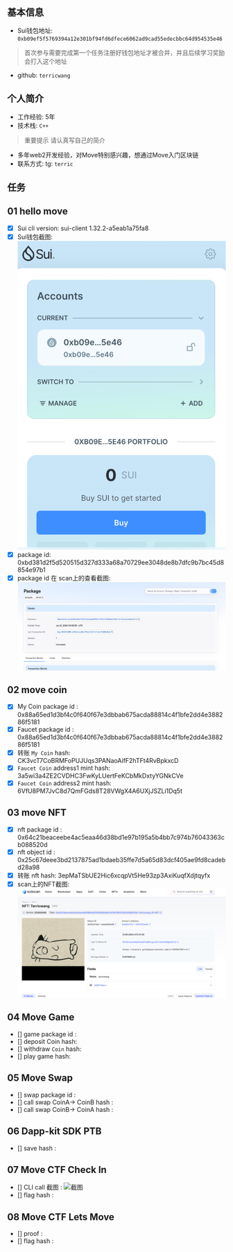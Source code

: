 ## 基本信息
- Sui钱包地址: `0xb09ef5f5769394a12e301bf94fd6dfece6062ad9cad55edecbbc64d954535e46`
> 首次参与需要完成第一个任务注册好钱包地址才被合并，并且后续学习奖励会打入这个地址
- github: `terricwang`

## 个人简介
- 工作经验: 5年
- 技术栈: `C++`
> 重要提示 请认真写自己的简介
- 多年web2开发经验，对Move特别感兴趣，想通过Move入门区块链
- 联系方式: tg: `terric` 

## 任务

##   01 hello move  
- [x] Sui cli version: sui-client 1.32.2-a5eab1a75fa8
- [x] Sui钱包截图: ![Sui钱包截图](./wallet.png)
- [x] package id: 0xbd381d2f5d520515d327d333a68a70729ee3048de8b7dfc9b7bc45d8854e97b1
- [x] package id 在 scan上的查看截图:![Scan截图](./code/hello_move/package.png)

##   02 move coin
- [x] My Coin package id :  0x88a65ed1d3bf4c0f640f67e3dbbab675acda88814c4f1bfe2dd4e388286f5181
- [x] Faucet package id :  0x88a65ed1d3bf4c0f640f67e3dbbab675acda88814c4f1bfe2dd4e388286f5181
- [x] 转账 `My Coin` hash: CK3vcT7CoBRMFoPUJUqs3PANaoAifF2hTFt4RvBpkxcD
- [x] `Faucet Coin` address1 mint hash:  3a5wi3a4ZE2CVDHC3FwKyLUertFeKCbMkDxtyYGNkCVe
- [x] `Faucet Coin` address2 mint hash: 6VfU8PM7JvC8d7QmFGds8T28VWgX4A6UXjJSZLi1Dq5t

##   03 move NFT
- [x] nft package id : 0x64c21beaceebe4ac5eaa46d38bd1e97b195a5b4bb7c974b76043363cb088520d
- [x] nft object id :  0x25c67deee3bd2137875ad1bdaeb35ffe7d5a65d83dcf405ae9fd8cadebd28a98
- [x] 转账 nft  hash:  3epMaTSbUE2Hic6xcqpVt5He93zp3AxiKuqfXdjtqyfx
- [x] scan上的NFT截图:![Scan截图](./code/task3/nft.png)

##   04 Move Game
- [] game package id :
- [] deposit Coin hash:
- [] withdraw `Coin` hash:
- [] play game hash:

##   05 Move Swap
- [] swap package id :
- [] call swap CoinA-> CoinB  hash :
- [] call swap CoinB-> CoinA  hash :

##   06 Dapp-kit SDK PTB
- [] save hash :

##   07 Move CTF Check In
- [] CLI call 截图 : ![截图](./images/你的图片地址)
- [] flag hash :

##   08 Move CTF Lets Move
- [] proof : 
- [] flag hash :
